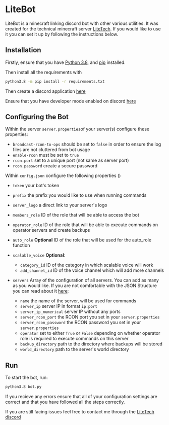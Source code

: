 # LiteBot

LiteBot is a minecraft linking discord bot with other various utilities. It was created for the technical minecraft server [LiteTech](http://discord.litetech.cf). If you would like to use it you can set it up by following the instructions below.

## Installation

Firstly, ensure that you have [Python 3.8](https://www.python.org/downloads/), and [pip](https://pip.pypa.io/en/stable/installing/) installed.

Then install all the requirements with

```bash
python3.8 -m pip install -r requirements.txt
```
Then create a discord application [here](https://discordpy.readthedocs.io/en/latest/discord.html)

Ensure that you have developer mode enabled on discord [here](https://discordia.me/en/developer-mode)

## Configuring the Bot

Within the server `server.properties`of your server(s) configure these properties:
* `broadcast-rcon-to-ops` should be set to `false` in order to ensure the log files are not cluttered from bot usage
* `enable-rcon` must be set to `true`
* `rcon.port` set to a unique port (not same as server port)
* `rcon.password` create a secure password

Within `config.json` configure the following properties ()
* `token` your bot's token
* `prefix` the prefix you would like to use when running commands
* `server_logo` a direct link to your server's logo
* `members_role` ID of the role that will be able to access the bot
* `operator_role` ID of the role that will be able to execute commands on operator servers and create backups
* `auto_role` **Optional** ID of the role that will be used for the auto_role function
* `scalable_voice` **Optional**:
   
    * `category_id` ID of the category in which scalable voice will work
    * `add_channel_id` ID of the voice channel which will add more channels
* `servers` Array of the configuration of all servers. You can add as many as you would like. If you are not comfortable with the JSON Structure you can read about it [here](https://www.digitalocean.com/community/tutorials/an-introduction-to-json):
    * `name` the name of the server, will be used for commands
    * `server_ip` server IP in format `ip:port`
    * `server_ip_numerical` server IP without any ports
    * `server_rcon_port` the RCON port you set in your `server.properties`
    * `server_rcon_password` the RCON password you set in your `server.properties`
    * `operator` set to either `True` or `False` depending on whether operator role is required to execute commands on this server
    * `backup_directory` path to the directory where backups will be stored
    * `world_directory` path to the server's world directory

## Run

To start the bot, run:

```bash
python3.8 bot.py
```
If you recieve any errors ensure that all of your configuration settings are correct and that you have followed all the steps correctly.

If you are still facing issues feel free to contact me through the [LiteTech discord](http://discord.litetech.cf)
